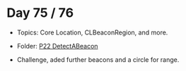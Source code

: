 # Day 75 / 76

- Topics: Core Location, CLBeaconRegion, and more.

- Folder: [P22 DetectABeacon](https://github.com/JulesMoorhouse/100DaysOfSwift/tree/master/P22%20DetectABeacon/DetectABeacon)

- Challenge, aded further beacons and a circle for range.